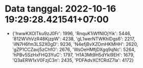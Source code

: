 # Data tanggal: 2022-10-16 19:29:28.421541+07:00

* {'hwwKXOlTku9zJ0Fr': 1996, 'RnquK1iWfNIOjYik': 5446, '812WVhVzR48KjzpW': 4238, 'gL1werNTWKhlDgs6': 2217, 'iIN7H6fm3LS2X0gD': 9236, 'N4efjBvXZOmHKMHH': 2620, 'gZP1CCZavj5zChfO': 2676, 'WsOeHMfjDXgq9qNc': 5264, 'hPBv5SzHxFHQ3YuC': 1797, 'H1A3Mt9H5dYkl9EH': 1679, 'Q3aERW1xV0FzjC3n': 2435, 'PDFAdvXCfCRdZ7la': 4172}
